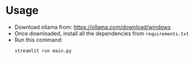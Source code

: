 # Usage

* Download ollama from: https://ollama.com/download/windows
* Once downloaded, install all the dependencies from `requirements.txt`
* Run this command:
  ```bash
  streamlit run main.py
  ```
